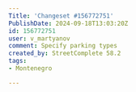 ```yaml
---
Title: 'Changeset #156772751'
PublishDate: 2024-09-18T13:03:20Z
id: 156772751
user: v_martyanov
comment: Specify parking types
created_by: StreetComplete 58.2
tags:
- Montenegro

---
```

